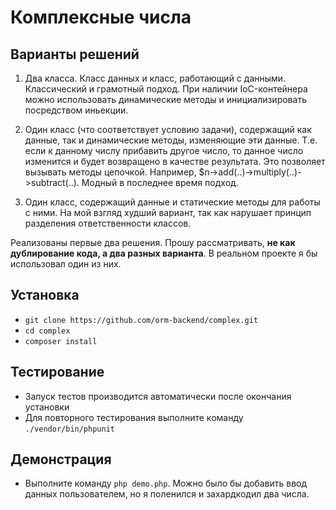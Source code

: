 # Комплексные числа

## Варианты решений

1. Два класса. Класс данных и класс, работающий с данными. Классический и грамотный подход. При наличии IoC-контейнера можно использовать динамические методы и инициализировать посредством иньекции.

2. Один класс (что соответствует условию задачи), содержащий как данные, так и динамические методы, изменяющие эти данные. Т.е. если к данному числу прибавить другое число, то данное число изменится и будет возвращено в качестве результата. Это позволяет вызывать методы цепочкой. Например, $n->add(..)->multiply(..)->subtract(..). Модный в последнее время подход.

3. Один класс, содержащий данные и статические методы для работы с ними. На мой взгляд худший вариант, так как нарушает принцип разделения ответственности классов.

Реализованы первые два решения. Прошу рассматривать, **не как дублирование кода, а два разных варианта**. В реальном проекте я бы использовал один из них.

## Установка

* `git clone https://github.com/orm-backend/complex.git`
* `cd complex`
* `composer install`

## Тестирование

* Запуск тестов производится автоматически после окончания установки
* Для повторного тестирования выполните команду `./vendor/bin/phpunit`

## Демонстрация

* Выполните команду `php demo.php`. Можно было бы добавить ввод данных пользователем, но я поленился и захардкодил два числа.
